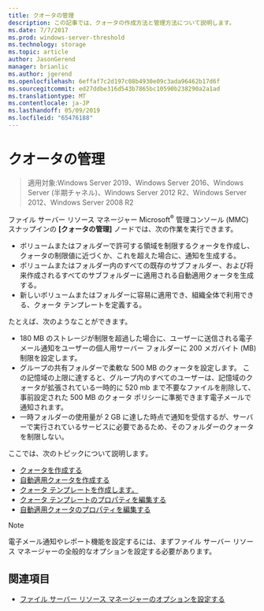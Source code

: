 ```yaml
---
title: クオータの管理
description: この記事では、クォータの作成方法と管理方法について説明します。
ms.date: 7/7/2017
ms.prod: windows-server-threshold
ms.technology: storage
ms.topic: article
author: JasonGerend
manager: brianlic
ms.author: jgerend
ms.openlocfilehash: 6effaf7c2d197c08b4930e09c3ada96462b17d6f
ms.sourcegitcommit: ed27ddbe316d543b7865bc10590b238290a2a1ad
ms.translationtype: MT
ms.contentlocale: ja-JP
ms.lasthandoff: 05/09/2019
ms.locfileid: "65476188"
---
```

# <a name="quota-management"></a>クオータの管理

> 適用対象:Windows Server 2019、Windows Server 2016、Windows Server (半期チャネル)、Windows Server 2012 R2、Windows Server 2012、Windows Server 2008 R2

ファイル サーバー リソース マネージャー Microsoft<sup>®</sup> 管理コンソール (MMC) スナップインの **[クォータの管理]** ノードでは、次の作業を実行できます。

-   ボリュームまたはフォルダーで許可する領域を制限するクォータを作成し、クォータの制限値に近づくか、これを超えた場合に、通知を生成する。
-   ボリュームまたはフォルダー内のすべての既存のサブフォルダー、および将来作成されるすべてのサブフォルダーに適用される自動適用クォータを生成する。
-   新しいボリュームまたはフォルダーに容易に適用でき、組織全体で利用できる、クォータ テンプレートを定義する。

たとえば、次のようなことができます。

-   180 MB のストレージが制限を超過した場合に、ユーザーに送信される電子メール通知をユーザーの個人用サーバー フォルダーに 200 メガバイト (MB) 制限を設定します。
-   グループの共有フォルダーで柔軟な 500 MB のクォータを設定します。 この記憶域の上限に達すると、グループ内のすべてのユーザーは、記憶域のクォータが拡張されている一時的に 520 mb まで不要なファイルを削除して、事前設定された 500 MB のクォータ ポリシーに準拠できます電子メールで通知されます。
-   一時フォルダーの使用量が 2 GB に達した時点で通知を受信するが、サーバーで実行されているサービスに必要であるため、そのフォルダーのクォータを制限しない。

ここでは、次のトピックについて説明します。

-   [クォータを作成する](create-quota.md)
-   [自動適用クォータを作成する](create-auto-apply-quota.md)
-   [クォータ テンプレートを作成します。](create-quota-template.md)
-   [クォータ テンプレートのプロパティを編集する](edit-quota-template-properties.md)
-   [自動適用クォータのプロパティを編集する](edit-auto-apply-quota-properties.md)

> [!Note]
> 電子メール通知やレポート機能を設定するには、まずファイル サーバー リソース マネージャーの全般的なオプションを設定する必要があります。

## <a name="see-also"></a>関連項目

-   [ファイル サーバー リソース マネージャーのオプションを設定する](setting-file-server-resource-manager-options.md)


